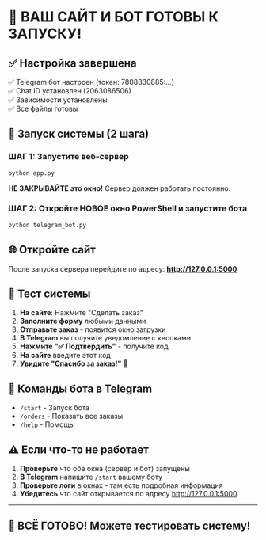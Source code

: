 # 🎉 ВАШ САЙТ И БОТ ГОТОВЫ К ЗАПУСКУ!

## ✅ Настройка завершена

✅ Telegram бот настроен (токен: 7808830885:...)  
✅ Chat ID установлен (2063086506)  
✅ Зависимости установлены  
✅ Все файлы готовы  

## 🚀 Запуск системы (2 шага)

### ШАГ 1: Запустите веб-сервер
```bash
python app.py
```

**НЕ ЗАКРЫВАЙТЕ это окно!** Сервер должен работать постоянно.

### ШАГ 2: Откройте НОВОЕ окно PowerShell и запустите бота
```bash
python telegram_bot.py
```

## 🌐 Откройте сайт

После запуска сервера перейдите по адресу: **http://127.0.0.1:5000**

## 🧪 Тест системы

1. **На сайте**: Нажмите "Сделать заказ"
2. **Заполните форму** любыми данными
3. **Отправьте заказ** - появится окно загрузки
4. **В Telegram** вы получите уведомление с кнопками
5. **Нажмите "✅ Подтвердить"** - получите код
6. **На сайте** введите этот код
7. **Увидите "Спасибо за заказ!"** 🎉

## 📱 Команды бота в Telegram

- `/start` - Запуск бота
- `/orders` - Показать все заказы  
- `/help` - Помощь

## ⚠️ Если что-то не работает

1. **Проверьте** что оба окна (сервер и бот) запущены
2. **В Telegram** напишите `/start` вашему боту
3. **Проверьте логи** в окнах - там есть подробная информация
4. **Убедитесь** что сайт открывается по адресу http://127.0.0.1:5000

---

## 🎯 ВСЁ ГОТОВО! Можете тестировать систему!